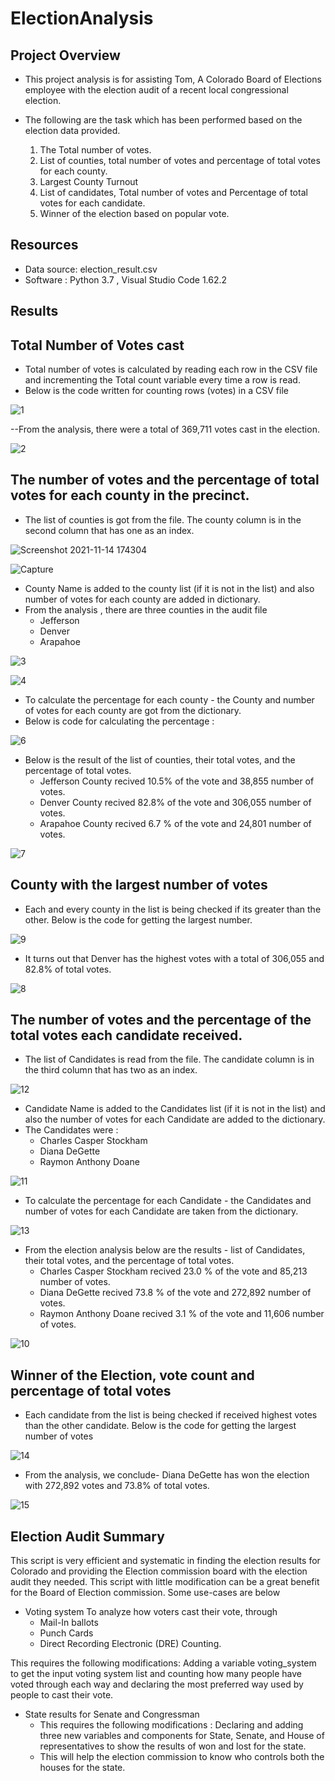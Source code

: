 # ElectionAnalysis

## Project Overview
- This project analysis is for assisting Tom, A Colorado Board of Elections employee with the election audit of a recent local congressional election.
- The following are the task which has been performed based on the election data provided.

    1. The Total number of votes.
    2. List of counties, total number of votes and percentage of total votes for each county.
    3. Largest County Turnout
    4. List of candidates, Total number of votes and Percentage of total votes for each candidate. 
    5. Winner of the election based on popular vote.

## Resources
- Data source: election_result.csv
- Software : Python 3.7 , Visual Studio Code 1.62.2

## Results

## Total Number of Votes cast 
- Total number of votes is calculated by reading each row in the CSV file and incrementing the Total count variable every time a row is read.
- Below is the code written for counting rows (votes) in a CSV file

![1](https://user-images.githubusercontent.com/92698873/141674875-1aacd22d-14e1-452f-aa9f-2108137204b5.png)

--From the analysis, there were a total of 369,711 votes cast in the election.

![2](https://user-images.githubusercontent.com/92698873/141713450-0834feca-0dbf-4702-b240-d626c7a533a8.png)

## The number of votes and the percentage of total votes for each county in the precinct.

- The list of counties is got from the file. The county column is in the second column that has one as an index.

![Screenshot 2021-11-14 174304](https://user-images.githubusercontent.com/92698873/141714613-9a8a6848-445c-4a06-af66-d9f2795b7217.png)

![Capture](https://user-images.githubusercontent.com/92698873/141710159-f5b69ca2-4b78-4310-a710-7f31fe764766.PNG)

- County Name is added to the county list (if it is not in the list) and also number of votes for each county are added in dictionary.
- From the analysis , there are three counties in the audit file 
    - Jefferson 
    - Denver
    - Arapahoe

![3](https://user-images.githubusercontent.com/92698873/141712679-a32222f6-ea0d-4643-b9c3-103f025b99cb.png)

![4](https://user-images.githubusercontent.com/92698873/141712968-65154b3c-9b7d-4a62-90bf-1a3a3d9a4c89.png)

- To calculate the percentage for each county - the County and number of votes for each county are got from the dictionary.
- Below is code for calculating the percentage :

![6](https://user-images.githubusercontent.com/92698873/141713103-6dc35abb-28b9-4191-aedd-1ed0c53fb25c.png)
- Below is the result of the list of counties, their total votes, and the percentage of total votes.
    - Jefferson County recived 10.5% of the vote and 38,855 number of votes.
    - Denver County recived 82.8% of the vote and 306,055 number of votes.
    - Arapahoe County recived 6.7 % of the vote and 24,801 number of votes.

![7](https://user-images.githubusercontent.com/92698873/141713917-be5688b2-b7eb-4e3c-a953-eceab11c0cfd.png)

## County with the largest number of votes
- Each and every county in the list is being checked if its greater than the other. Below is the code for getting the largest number.

![9](https://user-images.githubusercontent.com/92698873/141715057-c2f11bdc-3da2-465f-9c9a-d568c5edbbf9.png)

- It turns out that Denver has the highest votes with a total of 306,055 and 82.8% of total votes.

![8](https://user-images.githubusercontent.com/92698873/141715065-66013d8b-f42d-48ec-b09f-b6ddf64ac6e9.png)

## The number of votes and the percentage of the total votes each candidate received.
- The list of Candidates is read from the file. The candidate column is in the third column that has two as an index.

![12](https://user-images.githubusercontent.com/92698873/141716311-68b938a8-6452-4d21-be95-b0c6fe822733.png)

- Candidate Name is added to the Candidates list (if it is not in the list) and also the number of votes for each Candidate are added to the dictionary.
-  The Candidates were :
    - Charles Casper Stockham
    - Diana DeGette
    - Raymon Anthony Doane

![11](https://user-images.githubusercontent.com/92698873/141716542-2c509e47-7a12-44cb-b211-e8e34cd41c7e.png)

- To calculate the percentage for each Candidate - the Candidates and number of votes for each Candidate are taken from the dictionary.

![13](https://user-images.githubusercontent.com/92698873/141716592-a2796612-2906-490a-8064-5b07e66ef699.png)

- From the election analysis below are the results - list of Candidates, their total votes, and the percentage of total votes.
    - Charles Casper Stockham recived 23.0 % of the vote and 85,213 number of votes.
    - Diana DeGette recived 73.8 % of the vote and 272,892 number of votes.
    - Raymon Anthony Doane recived 3.1 % of the vote and 11,606 number of votes.

![10](https://user-images.githubusercontent.com/92698873/141716815-389fac14-4b45-495c-950c-209daabfe448.png)

 ## Winner of the Election, vote count and percentage of total votes
 
 - Each candidate from the list is being checked if received highest votes than the other candidate. Below is the code for getting the largest number of votes
 
 ![14](https://user-images.githubusercontent.com/92698873/141720653-c741da51-b4f7-4edd-a0ef-e79f9a90d1d9.png)

- From the analysis, we conclude- Diana DeGette has won the election with 272,892 votes and 73.8% of total votes.
 
![15](https://user-images.githubusercontent.com/92698873/141726539-96eea3e2-ff76-41b2-9ccd-ecec88881a11.png)


## Election Audit Summary
This script is very efficient and systematic in finding the election results for Colorado and providing the Election commission board with the election audit they needed. This script with little modification can be a great benefit for the Board of Election commission. Some use-cases are below

-  Voting system 
To analyze how voters cast their vote, through
    - Mail-In ballots
    - Punch Cards
    - Direct Recording Electronic (DRE) Counting.
    
This requires the following modifications: 
 Adding a variable voting_system to get the input voting system list and counting how many people have voted through each way and declaring the most preferred way used by people to cast their vote.
 
- State results for Senate and Congressman
    - This requires the following modifications : Declaring and adding three new variables and components for State, Senate, and House of representatives to show the results of won and lost for the state.
    - This will help the election commission to know who controls both the houses for the state.


   


